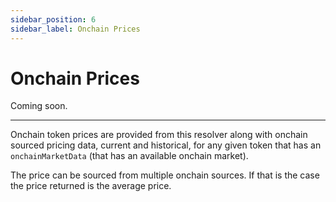 ```yaml
---
sidebar_position: 6
sidebar_label: Onchain Prices
---
```


# Onchain Prices

Coming soon.

---

Onchain token prices are provided from this resolver along with onchain sourced pricing data, current and historical, for any given token that has an `onchainMarketData` (that has an available onchain market).

The price can be sourced from multiple onchain sources. If that is the case the price returned is the average price.
